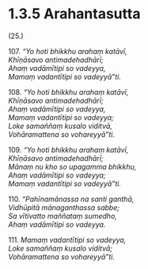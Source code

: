 

# 1.3.5 Arahantasutta




(25.)

107\. _“Yo hoti bhikkhu arahaṃ katāvī,_  
_Khīṇāsavo antimadehadhārī;_  
_Ahaṃ vadāmītipi so vadeyya,_  
_Mamaṃ vadantītipi so vadeyyā”ti._  


108\. _“Yo hoti bhikkhu arahaṃ katāvī,_  
_Khīṇāsavo antimadehadhārī;_  
_Ahaṃ vadāmītipi so vadeyya,_  
_Mamaṃ vadantītipi so vadeyya;_  
_Loke samaññaṃ kusalo viditvā,_  
_Vohāramattena so vohareyyā”ti._  


109\. _“Yo hoti bhikkhu arahaṃ katāvī,_  
_Khīṇāsavo antimadehadhārī;_  
_Mānaṃ nu kho so upagamma bhikkhu,_  
_Ahaṃ vadāmītipi so vadeyya;_  
_Mamaṃ vadantītipi so vadeyyā”ti._  


110\. _“Pahīnamānassa na santi ganthā,_  
_Vidhūpitā mānaganthassa sabbe;_  
_Sa vītivatto maññataṃ sumedho,_  
_Ahaṃ vadāmītipi so vadeyya._  


111\. _Mamaṃ vadantītipi so vadeyya,_  
_Loke samaññaṃ kusalo viditvā;_  
_Vohāramattena so vohareyyā”ti._  




